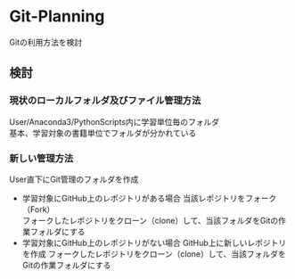# Git-Planning
Gitの利用方法を検討

## 検討 

### 現状のローカルフォルダ及びファイル管理方法
User/Anaconda3/PythonScripts内に学習単位毎のフォルダ  
基本、学習対象の書籍単位でフォルダが分かれている

### 新しい管理方法
User直下にGit管理のフォルダを作成
- 学習対象にGitHub上のレポジトリがある場合
  当該レポジトリをフォーク（Fork）  
  フォークしたレポジトリをクローン（clone）して、当該フォルダをGitの作業フォルダにする
- 学習対象にGitHub上のレポジトリがない場合
  GitHub上に新しいレポジトリを作成
  フォークしたレポジトリをクローン（clone）して、当該フォルダをGitの作業フォルダにする
